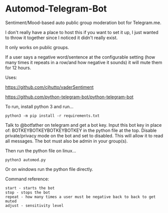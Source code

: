 # Automod-Telegram-Bot
Sentiment/Mood-based auto public group moderation bot for Telegram.me.

I don't really have a place to host this if you want to set it up, I just wanted to throw it together since I noticed it didn't really exist.

It only works on public groups.

If a user says a negative word/sentence at the configurable setting (how many times it repeats in a row/and how negative it sounds) it will mute them for 12 hours.


Uses:

https://github.com/cjhutto/vaderSentiment

https://github.com/python-telegram-bot/python-telegram-bot


To run, install python 3 and run...

```python3 -m pip install -r requirements.txt```

Talk to @botfather on telegram and get a bot key. Input this bot key in place of: BOTKEYBOTKEYBOTKEYBOTKEY
in the python file at the top. Disable private/privacy mode on the bot and set to disabled. This will allow it to read all messages. The bot must also be admin in your group(s).

Then run the python file on linux...

```python3 automod.py```

Or on windows run the python file directly.


Command reference:

```
start - starts the bot
stop - stops the bot
repeat - how many times a user must be negative back to back to get muted
adjust - sensitivity level
```

